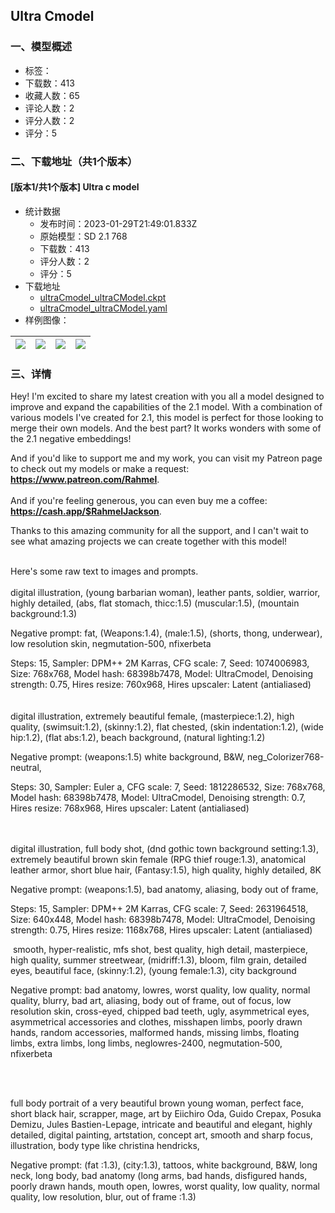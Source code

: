 ## Ultra Cmodel
### 一、模型概述

- 标签：
- 下载数：413
- 收藏人数：65
- 评论人数：2
- 评分人数：2
- 评分：5

### 二、下载地址（共1个版本）

#### [版本1/共1个版本] Ultra c model 

- 统计数据
  - 发布时间：2023-01-29T21:49:01.833Z
  - 原始模型：SD 2.1 768
  - 下载数：413
  - 评分人数：2
  - 评分：5
- 下载地址
  - [ultraCmodel_ultraCModel.ckpt](https://civitai.com/api/download/models/6663)
  - [ultraCmodel_ultraCModel.yaml](https://civitai.com/api/download/models/6663?type=Config&format=Other)
- 样例图像：

| <img src="https://image.civitai.com/xG1nkqKTMzGDvpLrqFT7WA/17cc331d-f04e-4546-1ebf-20e5cefec900/width=450/60647.jpeg" /> | <img src="https://image.civitai.com/xG1nkqKTMzGDvpLrqFT7WA/5d4120ea-76fe-404b-1ba0-f32fcb610500/width=450/60661.jpeg" /> | <img src="https://image.civitai.com/xG1nkqKTMzGDvpLrqFT7WA/4ef22768-96ff-4760-2fba-1d1928f2c800/width=450/60660.jpeg" /> | <img src="https://image.civitai.com/xG1nkqKTMzGDvpLrqFT7WA/933cd54d-bdb6-42e1-d4d9-7476f70bc400/width=450/60659.jpeg" /> |
| ---- | ---- | ---- | ---- |


### 三、详情
<p>Hey! I'm excited to share my latest creation with you all a model designed to improve and expand the capabilities of the 2.1 model. With a combination of various models I've created for 2.1, this model is perfect for those looking to merge their own models. And the best part? It works wonders with some of the 2.1 negative embeddings!</p><p></p><p>And if you'd like to support me and my work, you can visit my Patreon page to check out my models or make a request: <a target="_blank" rel="ugc" href="https://www.patreon.com/Rahmel"><strong><u>https://www.patreon.com/Rahmel</u></strong></a>.<br /><br />And if you're feeling generous, you can even buy me a coffee: <a target="_blank" rel="ugc" href="https://cash.app/$RahmelJackson"><strong><u>https://cash.app/$RahmelJackson</u></strong></a>.</p><p>Thanks to this amazing community for all the support, and I can't wait to see what amazing projects we can create together with this model!</p><p><br />Here's some raw text to images and prompts.<br /><br />digital illustration, (young barbarian woman), leather pants, soldier, warrior, highly detailed, (abs, flat stomach, thicc:1.5) (muscular:1.5), (mountain background:1.3)</p><p>Negative prompt: fat, (Weapons:1.4), (male:1.5), (shorts, thong, underwear), low resolution skin, negmutation-500, nfixerbeta</p><p>Steps: 15, Sampler: DPM++ 2M Karras, CFG scale: 7, Seed: 1074006983, Size: 768x768, Model hash: 68398b7478, Model: UltraCmodel, Denoising strength: 0.75, Hires resize: 760x968, Hires upscaler: Latent (antialiased)<br /><br /><br />digital illustration, extremely beautiful female, (masterpiece:1.2), high quality, (swimsuit:1.2), (skinny:1.2), flat chested, (skin indentation:1.2), (wide hip:1.2), (flat abs:1.2), beach background, (natural lighting:1.2)</p><p>Negative prompt: (weapons:1.5) white background, B&amp;W, neg_Colorizer768-neutral,</p><p>Steps: 30, Sampler: Euler a, CFG scale: 7, Seed: 1812286532, Size: 768x768, Model hash: 68398b7478, Model: UltraCmodel, Denoising strength: 0.7, Hires resize: 768x968, Hires upscaler: Latent (antialiased)</p><p><br /><br />digital illustration, full body shot, (dnd gothic town background setting:1.3), extremely beautiful brown skin female (RPG thief rouge:1.3), anatomical leather armor, short blue hair, (Fantasy:1.5), high quality, highly detailed, 8K</p><p>Negative prompt: (weapons:1.5), bad anatomy, aliasing, body out of frame,</p><p>Steps: 15, Sampler: DPM++ 2M Karras, CFG scale: 7, Seed: 2631964518, Size: 640x448, Model hash: 68398b7478, Model: UltraCmodel, Denoising strength: 0.75, Hires resize: 1168x768, Hires upscaler: Latent (antialiased)</p><p></p><p> smooth, hyper-realistic, mfs shot, best quality, high detail, masterpiece, high quality, summer streetwear, (midriff:1.3), bloom, film grain, detailed eyes, beautiful face, (skinny:1.2), (young female:1.3), city background</p><p>Negative prompt: bad anatomy, lowres, worst quality, low quality, normal quality, blurry, bad art, aliasing, body out of frame, out of focus, low resolution skin, cross-eyed, chipped bad teeth, ugly, asymmetrical eyes, asymmetrical accessories and clothes, misshapen limbs, poorly drawn hands, random accessories, malformed hands, missing limbs, floating limbs, extra limbs, long limbs, neglowres-2400, negmutation-500, nfixerbeta</p><p><br /></p><p><br />full body portrait of a very beautiful brown young woman, perfect face, short black hair, scrapper, mage, art by Eiichiro Oda, Guido Crepax, Posuka Demizu, Jules Bastien-Lepage, intricate and beautiful and elegant, highly detailed, digital painting, artstation, concept art, smooth and sharp focus, illustration, body type like christina hendricks,</p><p>Negative prompt: (fat :1.3), (city:1.3), tattoos, white background, B&amp;W, long neck, long body, bad anatomy (long arms, bad hands, disfigured hands, poorly drawn hands, mouth open, lowres, worst quality, low quality, normal quality, low resolution, blur, out of frame :1.3)</p>